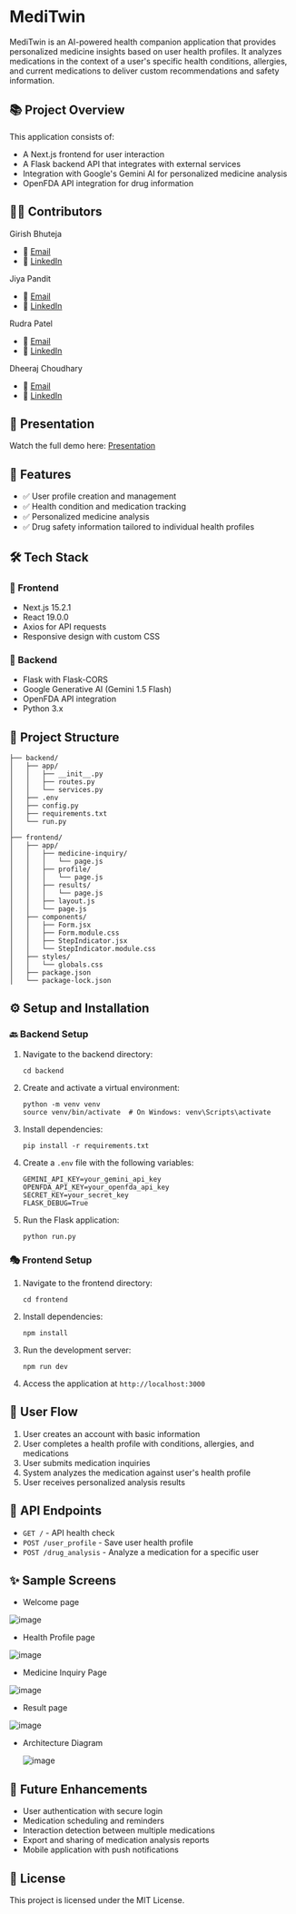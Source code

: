 # MediTwin

MediTwin is an AI-powered health companion application that provides personalized medicine insights based on user health profiles. It analyzes medications in the context of a user's specific health conditions, allergies, and current medications to deliver custom recommendations and safety information.

## 📚 Project Overview

This application consists of:
- A Next.js frontend for user interaction
- A Flask backend API that integrates with external services
- Integration with Google's Gemini AI for personalized medicine analysis
- OpenFDA API integration for drug information

## 👨‍💻 Contributors

Girish Bhuteja
- 📧 [Email](mailto:girishbhuteja07@gmail.com@gmail.com)  
- 🔗 [LinkedIn](https://www.linkedin.com/in/girishbhuteja0744/)

Jiya Pandit
- 📧 [Email](mailto:Jiyapandit01@gmail.com)
- 🔗 [LinkedIn](https://www.linkedin.com/in/jiya-pandit01)

Rudra Patel
- 📧 [Email](mailto:patel.rudra@gmail.com)
- 🔗 [LinkedIn](https://www.linkedin.com/in/rudrahere21/)

Dheeraj Choudhary
- 📧 [Email](mailto:dheeraj3choudhary@gmail.com)
- 🔗 [LinkedIn](https://www.linkedin.com/in/dheeraj-choudhary/)

## 🎥 Presentation 
Watch the full demo here: [Presentation](https://prezi.com/view/Yz6cawqzLxhU9cKdCx3j/)

## 🚀 Features

- ✅ User profile creation and management
- ✅ Health condition and medication tracking
- ✅ Personalized medicine analysis
- ✅ Drug safety information tailored to individual health profiles

## 🛠️ Tech Stack

### 🎨 Frontend
- Next.js 15.2.1
- React 19.0.0
- Axios for API requests
- Responsive design with custom CSS

### 🔧 Backend
- Flask with Flask-CORS
- Google Generative AI (Gemini 1.5 Flash)
- OpenFDA API integration
- Python 3.x

## 📂 Project Structure

```
├── backend/
│   ├── app/
│   │   ├── __init__.py
│   │   ├── routes.py
│   │   └── services.py
│   ├── .env
│   ├── config.py
│   ├── requirements.txt
│   └── run.py
│
├── frontend/
│   ├── app/
│   │   ├── medicine-inquiry/
│   │   │   └── page.js
│   │   ├── profile/
│   │   │   └── page.js
│   │   ├── results/
│   │   │   └── page.js
│   │   ├── layout.js
│   │   └── page.js
│   ├── components/
│   │   ├── Form.jsx
│   │   ├── Form.module.css
│   │   ├── StepIndicator.jsx
│   │   └── StepIndicator.module.css
│   ├── styles/
│   │   └── globals.css
│   ├── package.json
│   └── package-lock.json
```

## ⚙️ Setup and Installation

### 🔙 Backend Setup

1. Navigate to the backend directory:
   ```
   cd backend
   ```

2. Create and activate a virtual environment:
   ```
   python -m venv venv
   source venv/bin/activate  # On Windows: venv\Scripts\activate
   ```

3. Install dependencies:
   ```
   pip install -r requirements.txt
   ```

4. Create a `.env` file with the following variables:
   ```
   GEMINI_API_KEY=your_gemini_api_key
   OPENFDA_API_KEY=your_openfda_api_key
   SECRET_KEY=your_secret_key
   FLASK_DEBUG=True
   ```

5. Run the Flask application:
   ```
   python run.py
   ```

### 🎭 Frontend Setup

1. Navigate to the frontend directory:
   ```
   cd frontend
   ```

2. Install dependencies:
   ```
   npm install
   ```

3. Run the development server:
   ```
   npm run dev
   ```

4. Access the application at `http://localhost:3000`

## 🔄 User Flow

1. User creates an account with basic information
2. User completes a health profile with conditions, allergies, and medications
3. User submits medication inquiries
4. System analyzes the medication against user's health profile
5. User receives personalized analysis results

## 📡 API Endpoints

- `GET /` - API health check
- `POST /user_profile` - Save user health profile
- `POST /drug_analysis` - Analyze a medication for a specific user

## ✨ Sample Screens

- Welcome page

![image](https://github.com/user-attachments/assets/93c6480a-f71c-46cc-9b13-f1a5484d4588)


- Health Profile page

![image](https://github.com/user-attachments/assets/f114b79f-fa2c-4921-8db2-dfd04354e57c)


- Medicine Inquiry Page

![image](https://github.com/user-attachments/assets/d4aac1ca-78a5-4ece-8346-6d0563ea1a60)

- Result page

![image](https://github.com/user-attachments/assets/99b5e00a-9444-4941-a0b7-3c8192deb678)

- Architecture Diagram

  ![image](https://github.com/user-attachments/assets/3f891321-4e17-4ae7-8723-8b89dd644b9f)


## 🔮 Future Enhancements

- User authentication with secure login
- Medication scheduling and reminders
- Interaction detection between multiple medications
- Export and sharing of medication analysis reports
- Mobile application with push notifications

## 📜 License

This project is licensed under the MIT License.
